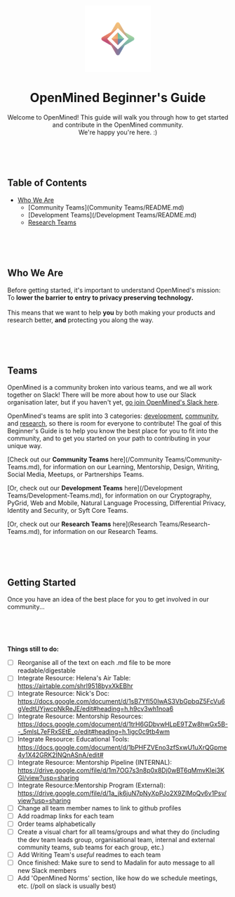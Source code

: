 
<div align="center">
  <img alt="OpenMined Logo" src="/images/logo.png">
  <h1><strong>OpenMined Beginner's Guide</strong></h1>
  <p>Welcome to OpenMined! This guide will walk you through how to get started and contribute in the OpenMined community.<br>We're happy you're here. :)</p>
</div>

<br><br><br>

## Table of Contents
- [Who We Are](#who-we-are)
  - [Community Teams](Community Teams/README.md)
  - [Development Teams](/Development Teams/README.md)
  - [Research Teams](Research-Teams.md)

<br><br><br>

## Who We Are

Before getting started, it's important to understand OpenMined's mission:<br>
To **lower the barrier to entry to privacy preserving technology.**
<br><br>
This means that we want to help **you** by both making your products and research better, **and** protecting you along the way.

<br><br><br>

## Teams
OpenMined is a community broken into various teams, and we all work together on Slack! There will be more about how to use our Slack organisation later, but if you haven't yet, [go join OpenMined's Slack here](https://slack.openmined.org). 

OpenMined's teams are split into 3 categories: [development](Development-Teams.md), [community](Community-Teams.md), and [research](Research-Teams.md), so there is room for everyone to contribute! The goal of this Beginner's Guide is to help you know the best place for you to fit into the community, and to get you started on your path to contributing in your unique way.

[Check out our **Community Teams** here](/Community Teams/Community-Teams.md), for information on our Learning, Mentorship, Design, Writing, Social Media, Meetups, or Partnerships Teams.

[Or, check out our **Development Teams** here](/Development Teams/Development-Teams.md), for information on our Cryptography, PyGrid, Web and Mobile, Natural Language Processing, Differential Privacy, Identity and Security, or Syft Core Teams.

[Or, check out our **Research Teams** here](Research Teams/Research-Teams.md), for information on our Research Teams.


<br><br><br>

## Getting Started
Once you have an idea of the best place for you to get involved in our community...

<br><br><br>

**Things still to do:**
- [ ] Reorganise all of the text on each .md file to be more readable/digestable
- [ ] Integrate Resource:  Helena's Air Table:  https://airtable.com/shrl9518byxXkEBhr
- [ ] Integrate Resource:  Nick's Doc:  https://docs.google.com/document/d/1sB7YfI50lwAS3VbGpbqZ5FcVu6gVedtUYjwcpNkReJE/edit#heading=h.h9cv3wh1noa6 
- [ ] Integrate Resource:  Mentorship Resources:  https://docs.google.com/document/d/1trH6GDbvwHLpE9TZw8hwGx5B--_5mlsL7eFRxSEtE_o/edit#heading=h.1igc0c9tb4wm 
- [ ] Integrate Resource:  Educational Tools:  https://docs.google.com/document/d/1bPHFZVEno3zfSxwU1uXrQGpme4y1X42GRK2INQnASnA/edit# 
- [ ] Integrate Resource:  Mentorship Pipeline (INTERNAL):  https://drive.google.com/file/d/1m7OG7s3n8p0x8Dj0wBT6qMmvKIei3KGl/view?usp=sharing 
- [ ] Integrate Resource:Mentorship Program (External):  https://drive.google.com/file/d/1a_jk6juN7pNyXpPJo2X9ZIMoQv6v1Psv/view?usp=sharing
- [ ] Change all team member names to link to github profiles
- [ ] Add roadmap links for each team
- [ ] Order teams alphabetically
- [ ] Create a visual chart for all teams/groups and what they do (including the dev team leads group, organisational team, internal and external community teams, sub teams for each group, etc.)
- [ ] Add Writing Team's *useful* readmes to each team
- [ ] Once finished: Make sure to send to Madalin for auto message to all new Slack members
- [ ] Add 'OpenMined Norms' section, like how do we schedule meetings, etc. (/poll on slack is usually best)
